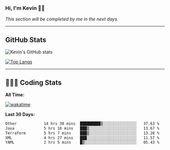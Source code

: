 ### Hi, I'm Kevin 👋🏻

_This section will be completed by me in the next days._


--- 
## GitHub Stats
![Kevin's GitHub stats](https://github-readme-stats.vercel.app/api?username=kevin-kraus&show_icons=true&theme=dark)

[![Top Langs](https://github-readme-stats.vercel.app/api/top-langs/?username=kevin-kraus&layout=compact&theme=dark)]()

---
## 🧑🏻‍💻 Coding Stats

**All Time:**

[![wakatime](https://wakatime.com/badge/user/2ee1869b-72a2-4c21-b5f7-e95432f5a1cf.svg?style=flat)](https://wakatime.com/@2ee1869b-72a2-4c21-b5f7-e95432f5a1cf)

**Last 30 Days:**

<!--START_SECTION:waka-->

```txt
Other            14 hrs 30 mins  █████████▒░░░░░░░░░░░░░░░   37.63 %
Java             5 hrs 16 mins   ███▒░░░░░░░░░░░░░░░░░░░░░   13.67 %
Terraform        5 hrs 7 mins    ███▒░░░░░░░░░░░░░░░░░░░░░   13.28 %
XML              4 hrs 27 mins   ███░░░░░░░░░░░░░░░░░░░░░░   11.57 %
YAML             2 hrs 5 mins    █▒░░░░░░░░░░░░░░░░░░░░░░░   05.43 %
```

<!--END_SECTION:waka-->
